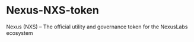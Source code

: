 # Nexus-NXS-token
Nexus (NXS) – The official utility and governance token for the NexusLabs ecosystem
